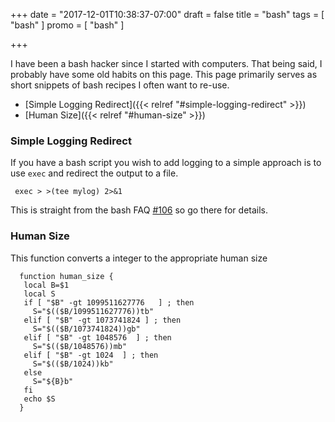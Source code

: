 +++
date = "2017-12-01T10:38:37-07:00"
draft = false
title = "bash"
tags = [ "bash" ]
promo = [ "bash" ]

+++

I have been a bash hacker since I started with computers. That being said, I probably have some old habits on this page. This page
primarily serves as short snippets of bash recipes I often want to re-use.

- [Simple Logging Redirect]({{< relref "#simple-logging-redirect" >}})
- [Human Size]({{< relref "#human-size" >}})



### Simple Logging Redirect

If you have a bash script you wish to add logging to a simple approach is to use `exec` and redirect the output to a file.

     exec > >(tee mylog) 2>&1

This is straight from the bash FAQ [#106](http://mywiki.wooledge.org/BashFAQ/106) so go there for details.


### Human Size

This function converts a integer to the appropriate human size

      function human_size {
       local B=$1
       local S
       if [ "$B" -gt 1099511627776   ] ; then
         S="$(($B/1099511627776))tb"
       elif [ "$B" -gt 1073741824 ] ; then
         S="$(($B/1073741824))gb"
       elif [ "$B" -gt 1048576  ] ; then
         S="$(($B/1048576))mb"
       elif [ "$B" -gt 1024  ] ; then
         S="$(($B/1024))kb"
       else
         S="${B}b"
       fi
       echo $S
      }

